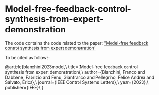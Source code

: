 # Model-free-feedback-control-synthesis-from-expert-demonstration

The code contains the code related to the paper:
        ["Model-free feedback control synthesis from expert demonstration"](https://ieeexplore.ieee.org/abstract/document/10057485)



To be cited as follows:

@article{blanchini2023model,\\
  title={Model-free feedback control synthesis from expert demonstration},\\
  author={Blanchini, Franco and Dabbene, Fabrizio and Fenu, Gianfranco and Pellegrino, Felice Andrea and Salvato, Erica},\\
  journal={IEEE Control Systems Letters},\\
  year={2023},\\
  publisher={IEEE}\\
}
